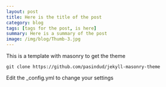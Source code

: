 ```yaml
---
layout: post
title: Here is the title of the post
category: blog
tags: [tags for the post, is here]  
summary: Here is a summary of the post
image: /img/blog/Thumb-3.jpg
---
```


This is a template with masonry to get the theme

```
git clone https://github.com/pasindud/jekyll-masonry-theme
```

Edit the _config.yml to change your settings
